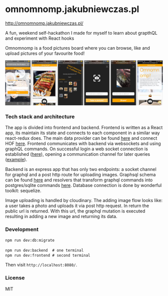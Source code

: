 omnomnomp.jakubniewczas.pl
=============

http://omnomnomp.jakubniewczas.pl/

A fun, weekend self-hackathon I made for myself to learn about grapthQL and experiment with React hooks

Omnomnomp is a food pictures board where you can browse, like and upload pictures of your favourite food!


![demo](https://github.com/kubenstein/omnomnomp/blob/master/demo.jpg)


### Tech stack and architecture

The app is divided into frontend and backend. Frontend is written as a React app, its maintain its state and connects to each component in a similar way react-redux does. The main data provider can be found [here](https://github.com/kubenstein/omnomnomp/blob/master/src/frontend/lib/appState/index.jsx) and connect HOF [here](https://github.com/kubenstein/omnomnomp/blob/master/src/frontend/lib/appState/connect.jsx). Frontend communicates with backend via websockets and using graphQL commands. On successful login a web socket connection is established ([here](https://github.com/kubenstein/omnomnomp/blob/master/src/frontend/components/Login/index.js)), opening a communication channel for later queries ([example](https://github.com/kubenstein/omnomnomp/blob/master/src/frontend/components/Board/index.js)).


Backend is an express app that has only two endpoints: a socket channel for graphql and a post http route for uploading images. Graphsql schema can be found [here](https://github.com/kubenstein/omnomnomp/blob/master/src/backend/graphql/schema.js) and resolvers that transform graphql commands into postgres/sqlite commands [here](https://github.com/kubenstein/omnomnomp/blob/master/src/backend/graphql/resolvers.js). Database connection is done by wonderful toolkit: sequelize.


Image uploading is handled by cloudinary. The adding image flow looks like: a user takes a photo and uploads it via post http request. In return the public url is returned. With this url, the graphql mutation is executed resulting in adding a new image and returning its data.

### Development

```
npm run dev:db:migrate

npm run dev:backend  # one terminal
npm run dev:frontend # second terminal
```
Then visit `http://localhost:8080/`.

### License
MIT

